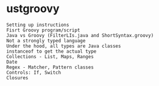 # ustgroovy

    Setting up instructions
    Fisrt Groovy program/script
    Java vs Groovy (FilterLIs.java and ShortSyntax.groovy)
    Not a strongly typed language
    Under the hood, all types are Java classes
    instanceof to get the actual type
    Collections - List, Maps, Ranges
    Date
    Regex - Matcher, Pattern classes 
    Controls: If, Switch
    Closures

